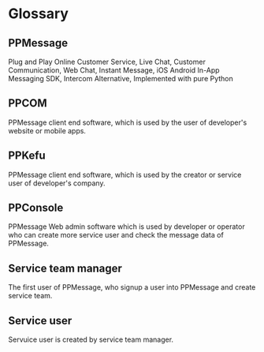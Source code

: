 # Glossary

## PPMessage

Plug and Play Online Customer Service, Live Chat, Customer Communication, Web Chat, Instant Message, iOS Android In-App Messaging SDK, Intercom Alternative, Implemented with pure Python

## PPCOM

PPMessage client end software, which is used by the user of developer's website or mobile apps.

## PPKefu

PPMessage client end software, which is used by the creator or service user of developer's company.

## PPConsole

PPMessage Web admin software which is used by developer or operator who can create more service user and check the message data of PPMessage.

## Service team manager

The first user of PPMessage, who signup a user into PPMessage and create service team.

## Service user

Servuice user is created by service team manager.



